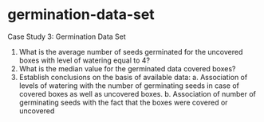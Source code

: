 # germination-data-set
Case Study 3: Germination Data Set

1.	What is the average number of seeds germinated for the uncovered boxes with level of watering equal to 4?
2.	What is the median value for the germinated data covered boxes?
3.	Establish conclusions on the basis of available data:
    a. Association of levels of watering with the number of germinating seeds in case of covered boxes as well as uncovered boxes.
    b. Association of number of germinating seeds with the fact that the boxes were covered or uncovered
